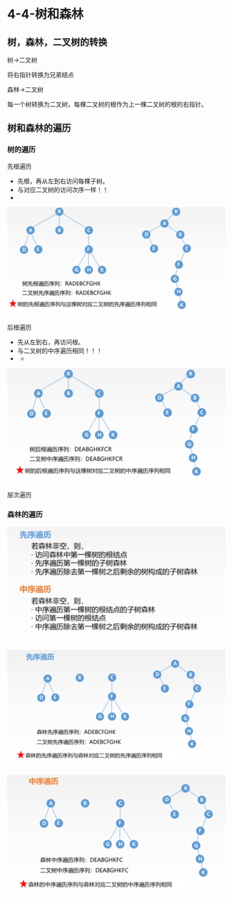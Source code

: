 # 4-4-树和森林

## 树，森林，二叉树的转换

树-&gt;二叉树

将右指针转换为兄弟结点

森林-&gt;二叉树

每一个树转换为二叉树，每棵二叉树的根作为上一棵二叉树的根的右指针。

## 树和森林的遍历

### 树的遍历

先根遍历

* 先根，再从左到右访问每棵子树。
* 与对应二叉树的访问次序一样！！
* 
![](../../.gitbook/assets/image%20%288%29.png)

后根遍历

* 先从左到右，再访问根。
* 与二叉树的中序遍历相同！！！
* * 
![](../../.gitbook/assets/image%20%28171%29.png)

层次遍历

### 森林的遍历

![](../../.gitbook/assets/image%20%2846%29.png)

![](../../.gitbook/assets/image%20%2816%29.png)

![](../../.gitbook/assets/image%20%28169%29.png)





